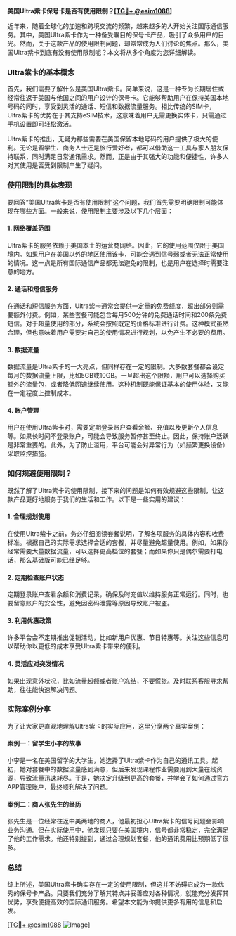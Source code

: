 **美国Ultra紫卡保号卡是否有使用限制？[[TG💪+ @esim1088](https://t.me/s/esim1088)]**

近年来，随着全球化的加速和跨境交流的频繁，越来越多的人开始关注国际通信服务。其中，美国Ultra紫卡作为一种备受瞩目的保号卡产品，吸引了众多用户的目光。然而，关于这款产品的使用限制问题，却常常成为人们讨论的焦点。那么，美国Ultra紫卡到底有没有使用限制呢？本文将从多个角度为您详细解读。

### Ultra紫卡的基本概念

首先，我们需要了解什么是美国Ultra紫卡。简单来说，这是一种专为长期居住或经常往返于美国与他国之间的用户设计的保号卡。它能够帮助用户在保持美国本地号码的同时，享受到灵活的通话、短信和数据流量服务。相比传统的SIM卡，Ultra紫卡的优势在于其支持eSIM技术，这意味着用户无需更换实体卡，只需通过手机设置即可轻松激活。

Ultra紫卡的推出，无疑为那些需要在美国保留本地号码的用户提供了极大的便利。无论是留学生、商务人士还是旅行爱好者，都可以借助这一工具与家人朋友保持联系，同时满足日常通讯需求。然而，正是由于其强大的功能和便捷性，许多人对其使用是否受到限制产生了疑问。

### 使用限制的具体表现

要回答“美国Ultra紫卡是否有使用限制”这个问题，我们首先需要明确限制可能体现在哪些方面。一般来说，使用限制主要涉及以下几个层面：

#### 1. **网络覆盖范围**
   Ultra紫卡的服务依赖于美国本土的运营商网络。因此，它的使用范围仅限于美国境内。如果用户在美国以外的地区使用该卡，可能会遇到信号弱或者无法正常使用的情况。这一点是所有国际通信产品都无法避免的限制，也是用户在选择时需要注意的地方。

#### 2. **通话和短信服务**
   在通话和短信服务方面，Ultra紫卡通常会提供一定量的免费额度，超出部分则需要额外付费。例如，某些套餐可能包含每月500分钟的免费通话时间和200条免费短信。对于超量使用的部分，系统会按照既定的价格标准进行计费。这种模式虽然合理，但也意味着用户需要对自己的使用情况进行规划，以免产生不必要的费用。

#### 3. **数据流量**
   数据流量是Ultra紫卡的一大亮点，但同样存在一定的限制。大多数套餐都会设定每月的数据流量上限，比如5GB或10GB。一旦超出这个限额，用户可以选择购买额外的流量包，或者降低网速继续使用。这种机制既能保证基本的使用体验，又能在一定程度上控制成本。

#### 4. **账户管理**
   用户在使用Ultra紫卡时，需要定期登录账户查看余额、充值以及更新个人信息等。如果长时间不登录账户，可能会导致服务暂停甚至终止。因此，保持账户活跃是非常重要的。此外，为了防止滥用，平台可能会对异常行为（如频繁更换设备）采取监控措施。

### 如何规避使用限制？

既然了解了Ultra紫卡的使用限制，接下来的问题是如何有效规避这些限制，让这款产品更好地服务于我们的生活和工作。以下是一些实用的建议：

#### 1. **合理规划使用**
   在使用Ultra紫卡之前，务必仔细阅读套餐说明，了解各项服务的具体内容和收费标准。根据自己的实际需求选择合适的套餐，并尽量避免超量使用。例如，如果你经常需要大量数据流量，可以选择更高档位的套餐；而如果你只是偶尔需要打电话，那么基础版可能已经足够。

#### 2. **定期检查账户状态**
   定期登录账户查看余额和消费记录，确保及时充值以维持服务正常运行。同时，也要留意账户的安全性，避免因密码泄露等原因导致账户被盗。

#### 3. **利用优惠政策**
   许多平台会不定期推出促销活动，比如新用户优惠、节日特惠等。关注这些信息可以帮助你以更低的成本享受Ultra紫卡带来的便利。

#### 4. **灵活应对突发情况**
   如果出现意外状况，比如流量超额或者账户冻结，不要慌张。及时联系客服寻求帮助，往往能快速解决问题。

### 实际案例分享

为了让大家更直观地理解Ultra紫卡的实际应用，这里分享两个真实案例：

#### 案例一：留学生小李的故事
小李是一名在美国留学的大学生，她选择了Ultra紫卡作为自己的通讯工具。起初，她对套餐中的数据流量感到满意，但后来发现课程作业需要用到大量在线资源，导致流量迅速耗尽。于是，她决定升级到更高的套餐，并学会了如何通过官方APP管理账户，最终顺利解决了问题。

#### 案例二：商人张先生的经历
张先生是一位经常往返中美两地的商人，他最初担心Ultra紫卡的信号问题会影响业务沟通。但在实际使用中，他发现只要在美国境内，信号都非常稳定，完全满足了他的工作需求。他还特别提到，通过合理规划套餐，他的通讯费用比预期低了很多。

### 总结

综上所述，美国Ultra紫卡确实存在一定的使用限制，但这并不妨碍它成为一款优秀的保号卡产品。只要我们充分了解其特点并妥善应对各种情况，就能充分发挥其优势，享受便捷高效的国际通讯服务。希望本文能为你提供更多有用的信息和启发。

[[TG💪+ @esim1088](https://t.me/s/esim1088) ![Image](https://i.postimg.cc/4NQfJmqS/Snipaste-2025-05-13-00-14-12.png)]